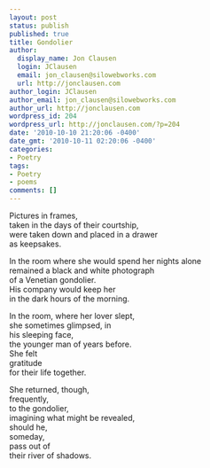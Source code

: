 ```yaml
---
layout: post
status: publish
published: true
title: Gondolier
author:
  display_name: Jon Clausen
  login: JClausen
  email: jon_clausen@silowebworks.com
  url: http://jonclausen.com
author_login: JClausen
author_email: jon_clausen@silowebworks.com
author_url: http://jonclausen.com
wordpress_id: 204
wordpress_url: http://jonclausen.com/?p=204
date: '2010-10-10 21:20:06 -0400'
date_gmt: '2010-10-11 02:20:06 -0400'
categories:
- Poetry
tags:
- Poetry
- poems
comments: []
---
```

<p>Pictures in frames,<br />
taken in the days of their courtship,<br />
were taken down and placed in a drawer<br />
as keepsakes.</p>
<p>In the room where she would spend her nights alone<br />
remained a black and white photograph<br />
of a Venetian gondolier.<br />
His company would keep her <br />
in the dark hours of the morning.</p>
<p>In the room, where her lover slept,<br />
she sometimes glimpsed, in<br/> his sleeping face,<br />
the younger man of years before.<br />
She felt <br />
gratitude<br />
for their life together.</p>
<p>She returned, though,<br/> frequently,<br/>to the gondolier,<br />
imagining what might be revealed,<br />
should he,<br/> someday,<br/> pass out of<br />
their river of shadows.</p>

